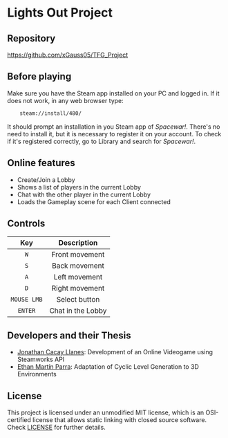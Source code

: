 # Lights Out Project

## Repository
https://github.com/xGauss05/TFG_Project

## Before playing
Make sure you have the Steam app installed on your PC and logged in.
If it does not work, in any web browser type:
```cmd
    steam://install/480/
```
It should prompt an installation in you Steam app of *Spacewar!*. There's no need to install it, but it is necessary to register it on your account.
To check if it's registered correctly, go to Library and search for *Spacewar!*.

## Online features
- Create/Join a Lobby
- Shows a list of players in the current Lobby
- Chat with the other player in the current Lobby
- Loads the Gameplay scene for each Client connected
  
## Controls
| Key | Description |
| :----: | :-----------: | 
| <code>W</code> | Front movement | 
| <code>S</code> | Back movement | 
| <code>A</code> | Left movement | 
| <code>D</code> | Right movement | 
| <code>MOUSE LMB</code> | Select button |
| <code>ENTER</code> | Chat in the Lobby |

## Developers and their Thesis
+ [Jonathan Cacay Llanes](https://github.com/xGauss05): Development of an Online Videogame using Steamworks API
+ [Ethan Martín Parra](https://github.com/Ethanm-0371): Adaptation of Cyclic Level Generation to 3D Environments

## License

This project is licensed under an unmodified MIT license, which is an OSI-certified license that allows static linking with closed source software. Check [LICENSE](LICENSE) for further details.
